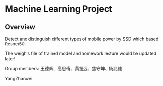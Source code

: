# Machine Learning Project 
## Overview 
Detect and distinguish different types of mobile power by SSD which based Resnet50.

The weights file of trained model and homework lecture would be updated later!

Group members: 王德辉、高思奇、黄振远、焦守坤、杨兆维

YangZhaowei
